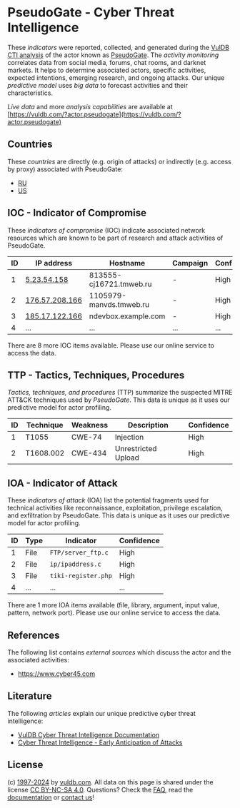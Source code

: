 # PseudoGate - Cyber Threat Intelligence

These _indicators_ were reported, collected, and generated during the [VulDB CTI analysis](https://vuldb.com/?kb.cti) of the actor known as [PseudoGate](https://vuldb.com/?actor.pseudogate). The _activity monitoring_ correlates data from social media, forums, chat rooms, and darknet markets. It helps to determine associated actors, specific activities, expected intentions, emerging research, and ongoing attacks. Our unique _predictive model_ uses _big data_ to forecast activities and their characteristics.

_Live data_ and more _analysis capabilities_ are available at [https://vuldb.com/?actor.pseudogate](https://vuldb.com/?actor.pseudogate)

## Countries

These _countries_ are directly (e.g. origin of attacks) or indirectly (e.g. access by proxy) associated with PseudoGate:

* [RU](https://vuldb.com/?country.ru)
* [US](https://vuldb.com/?country.us)

## IOC - Indicator of Compromise

These _indicators of compromise_ (IOC) indicate associated network resources which are known to be part of research and attack activities of PseudoGate.

ID | IP address | Hostname | Campaign | Confidence
-- | ---------- | -------- | -------- | ----------
1 | [5.23.54.158](https://vuldb.com/?ip.5.23.54.158) | 813555-cj16721.tmweb.ru | - | High
2 | [176.57.208.166](https://vuldb.com/?ip.176.57.208.166) | 1105979-manvds.tmweb.ru | - | High
3 | [185.17.122.166](https://vuldb.com/?ip.185.17.122.166) | ndevbox.example.com | - | High
4 | ... | ... | ... | ...

There are 8 more IOC items available. Please use our online service to access the data.

## TTP - Tactics, Techniques, Procedures

_Tactics, techniques, and procedures_ (TTP) summarize the suspected MITRE ATT&CK techniques used by _PseudoGate_. This data is unique as it uses our predictive model for actor profiling.

ID | Technique | Weakness | Description | Confidence
-- | --------- | -------- | ----------- | ----------
1 | T1055 | CWE-74 | Injection | High
2 | T1608.002 | CWE-434 | Unrestricted Upload | High

## IOA - Indicator of Attack

These _indicators of attack_ (IOA) list the potential fragments used for technical activities like reconnaissance, exploitation, privilege escalation, and exfiltration by PseudoGate. This data is unique as it uses our predictive model for actor profiling.

ID | Type | Indicator | Confidence
-- | ---- | --------- | ----------
1 | File | `FTP/server_ftp.c` | High
2 | File | `ip/ipaddress.c` | High
3 | File | `tiki-register.php` | High
4 | ... | ... | ...

There are 1 more IOA items available (file, library, argument, input value, pattern, network port). Please use our online service to access the data.

## References

The following list contains _external sources_ which discuss the actor and the associated activities:

* https://www.cyber45.com

## Literature

The following _articles_ explain our unique predictive cyber threat intelligence:

* [VulDB Cyber Threat Intelligence Documentation](https://vuldb.com/?kb.cti)
* [Cyber Threat Intelligence - Early Anticipation of Attacks](https://www.scip.ch/en/?labs.20201022)

## License

(c) [1997-2024](https://vuldb.com/?kb.changelog) by [vuldb.com](https://vuldb.com/?kb.about). All data on this page is shared under the license [CC BY-NC-SA 4.0](https://creativecommons.org/licenses/by-nc-sa/4.0/). Questions? Check the [FAQ](https://vuldb.com/?kb.faq), read the [documentation](https://vuldb.com/?kb) or [contact us](https://vuldb.com/?contact)!
